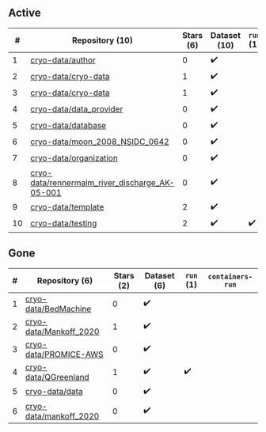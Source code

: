 ## Active
| # | Repository (10) | Stars (6) | Dataset (10) | `run` (1) | `containers-run` |
| --- | --- | --- | --- | --- | --- |
| 1 | [cryo-data/author](https://github.com/cryo-data/author) | 0 | :heavy_check_mark: |  |  |
| 2 | [cryo-data/cryo-data](https://github.com/cryo-data/cryo-data) | 1 | :heavy_check_mark: |  |  |
| 3 | [cryo-data/cryo-data](https://github.com/cryo-data/cryo-data) | 1 | :heavy_check_mark: |  |  |
| 4 | [cryo-data/data_provider](https://github.com/cryo-data/data_provider) | 0 | :heavy_check_mark: |  |  |
| 5 | [cryo-data/database](https://github.com/cryo-data/database) | 0 | :heavy_check_mark: |  |  |
| 6 | [cryo-data/moon_2008_NSIDC_0642](https://github.com/cryo-data/moon_2008_NSIDC_0642) | 0 | :heavy_check_mark: |  |  |
| 7 | [cryo-data/organization](https://github.com/cryo-data/organization) | 0 | :heavy_check_mark: |  |  |
| 8 | [cryo-data/rennermalm_river_discharge_AK-05-001](https://github.com/cryo-data/rennermalm_river_discharge_AK-05-001) | 0 | :heavy_check_mark: |  |  |
| 9 | [cryo-data/template](https://github.com/cryo-data/template) | 2 | :heavy_check_mark: |  |  |
| 10 | [cryo-data/testing](https://github.com/cryo-data/testing) | 2 | :heavy_check_mark: | :heavy_check_mark: |  |

## Gone
| # | Repository (6) | Stars (2) | Dataset (6) | `run` (1) | `containers-run` |
| --- | --- | --- | --- | --- | --- |
| 1 | [cryo-data/BedMachine](https://github.com/cryo-data/BedMachine) | 0 | :heavy_check_mark: |  |  |
| 2 | [cryo-data/Mankoff_2020](https://github.com/cryo-data/Mankoff_2020) | 1 | :heavy_check_mark: |  |  |
| 3 | [cryo-data/PROMICE-AWS](https://github.com/cryo-data/PROMICE-AWS) | 0 | :heavy_check_mark: |  |  |
| 4 | [cryo-data/QGreenland](https://github.com/cryo-data/QGreenland) | 1 | :heavy_check_mark: | :heavy_check_mark: |  |
| 5 | [cryo-data/data](https://github.com/cryo-data/data) | 0 | :heavy_check_mark: |  |  |
| 6 | [cryo-data/mankoff_2020](https://github.com/cryo-data/mankoff_2020) | 0 | :heavy_check_mark: |  |  |

